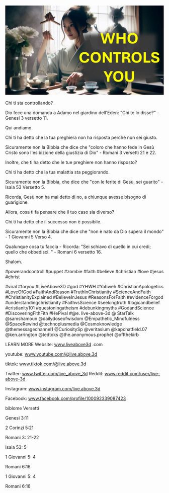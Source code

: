 ![Video cover image](../cover.jpg "cover photo")

Chi ti sta controllando?

Dio fece una domanda a Adamo nel giardino dell'Eden: "Chi te lo disse?" - Genesi 3 versetto 11.

Qui andiamo.

Chi ti ha detto che la tua preghiera non ha risposta perché non sei giusto.

Sicuramente non la Bibbia che dice che "coloro che hanno fede in Gesù Cristo sono l'esibizione della giustizia di Dio" - Romani 3 versetti 21 e 22.

Inoltre, che ti ha detto che le tue preghiere non hanno risposto?

Chi ti ha detto che la tua malattia sta peggiorando.

Sicuramente non la Bibbia, che dice che "con le ferite di Gesù, sei guarito" - Isaia 53 Versetto 5.

Ricorda, Gesù non ha mai detto di no, a chiunque avesse bisogno di guarigione.

Allora, cosa ti fa pensare che il tuo caso sia diverso?

Chi ti ha detto che il successo non è possibile.

Sicuramente non la Bibbia che dice che "non è nato da Dio supera il mondo" - 1 Giovanni 5 Verso 4.

Qualunque cosa tu faccia - Ricorda: "Sei schiavo di quello in cui credi; quello che obbedisci. " - Romani 6 versetto 16.

Shalom.


#powerandcontroll #puppet #zombie #faith #believe #christian #love #jesus #christ

#viral #foryou #LiveAbove3D #god #YHWH #Yahweh #ChristianApologetics #LoveOfGod #FaithAndReason #TruthInChristianity #ScienceAndFaith #ChristianityExplained #BelieveInJesus #ReasonsForFaith #evidenceForgod #understandingchristianity #FaithvsScience #seekingtruth #logicandbelief #cristianity101 #questoningatheism #debunkingmyths #GodandScience #DiscoveringFithFith #HePival #@e. live-above-3d @ StarTalk @samshamoun @dailydoseofwisdom @Empathetic_Mindfulness @SpaceRewind @technoplusmedia @Cosmoknowledge @themessagechannel1 @CuriositySp @veritasium @kapchatfield.07 @ken.arrington @tedtoks @the.anonymous.prophet @offthekirb

LEARN MORE
Website: www.liveabove3d .com

youtube: www.youtube.com/@live.above.3d

tiktok: www.tiktok.com/@live.above.3d

Twitter: www.twitter.com/live_above_3d   Reddit: www.reddit.com/user/live-above-3d

Instagram: www.instagram.com/live.above.3d

Facebook: www.facebook.com/profile/100092339087423

biblome Versetti

Genesi 3:11


2 Corinzi 5:21

Romani 3: 21-22

Isaia 53: 5

1 Giovanni 5: 4

Romani 6:16

1 Giovanni 5: 4

Romani 6:16

